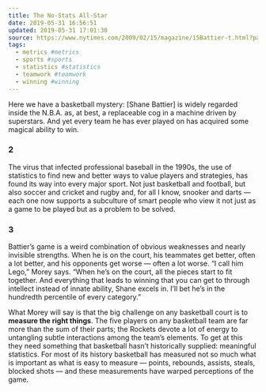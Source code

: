 ```yaml
---
title: The No-Stats All-Star
date: 2019-05-31 16:56:51
updated: 2019-05-31 17:01:30
source: https://www.nytimes.com/2009/02/15/magazine/15Battier-t.html?pagewanted=all
tags:
  - metrics #metrics
  - sports #sports
  - statistics #statistics
  - teamwork #teamwork
  - winning #winning
---
```

Here we have a basketball mystery: \[Shane Battier\] is widely regarded inside the N.B.A. as, at best, a replaceable cog in a machine driven by superstars. And yet every team he has ever played on has acquired some magical ability to win.

### 2

The virus that infected professional baseball in the 1990s, the use of statistics to find new and better ways to value players and strategies, has found its way into every major sport. Not just basketball and football, but also soccer and cricket and rugby and, for all I know, snooker and darts — each one now supports a subculture of smart people who view it not just as a game to be played but as a problem to be solved.

### 3

Battier’s game is a weird combination of obvious weaknesses and nearly invisible strengths. When he is on the court, his teammates get better, often a lot better, and his opponents get worse — often a lot worse. “I call him Lego,” Morey says. “When he’s on the court, all the pieces start to fit together. And everything that leads to winning that you can get to through intellect instead of innate ability, Shane excels in. I’ll bet he’s in the hundredth percentile of every category.”

What Morey will say is that the big challenge on any basketball court is to __measure the right things__. The five players on any basketball team are far more than the sum of their parts; the Rockets devote a lot of energy to untangling subtle interactions among the team’s elements. To get at this they need something that basketball hasn’t historically supplied: meaningful statistics. For most of its history basketball has measured not so much what is important as what is easy to measure — points, rebounds, assists, steals, blocked shots — and these measurements have warped perceptions of the game.